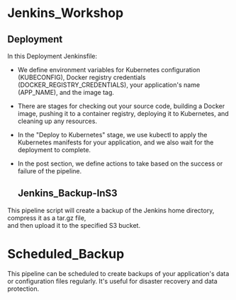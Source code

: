# Jenkins_Workshop

## Deployment 
In this Deployment Jenkinsfile:

* We define environment variables for Kubernetes configuration (KUBECONFIG), Docker registry credentials (DOCKER_REGISTRY_CREDENTIALS), your application's name (APP_NAME), 
   and the image tag.
* There are stages for checking out your source code, building a Docker image, pushing it to a container registry, deploying it to Kubernetes, and cleaning up any resources.
* In the "Deploy to Kubernetes" stage, we use kubectl to apply the Kubernetes manifests for your application, and we also wait for the deployment to complete.
* In the post section, we define actions to take based on the success or failure of the pipeline.

  ## Jenkins_Backup-InS3

This pipeline script will create a backup of the Jenkins home directory, compress it as a tar.gz file,   
  and then upload it to the specified S3 bucket.

  # Scheduled_Backup

  This pipeline can be scheduled to create backups of your application's data or configuration files regularly. 
  It's useful for disaster recovery and data protection.
